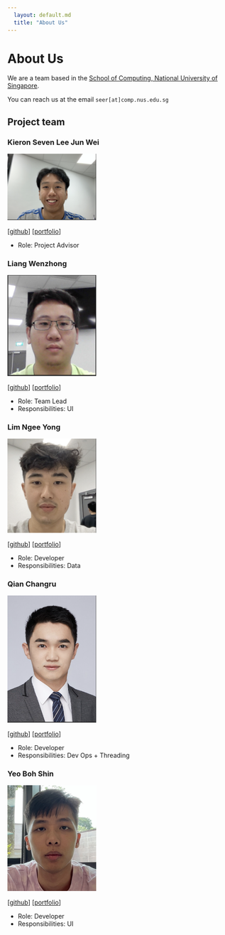 ```yaml
---
  layout: default.md
  title: "About Us"
---
```


# About Us

We are a team based in the [School of Computing, National University of Singapore](http://www.comp.nus.edu.sg).

You can reach us at the email `seer[at]comp.nus.edu.sg`

## Project team

### Kieron Seven Lee Jun Wei

<img src="images/cikguseven.png" width="200px">

[[github](https://github.com/cikguseven)]
[[portfolio](team/cikguseven.md)]

* Role: Project Advisor

### Liang Wenzhong

<img src="images/lwz19.png" width="200px">

[[github](http://github.com/lwz19)]
[[portfolio](team/lwz19.md)]

* Role: Team Lead
* Responsibilities: UI

### Lim Ngee Yong

<img src="images/ngeeyonglim.png" width="200px">

[[github](http://github.com/ngeeyonglim)]
[[portfolio](team/ngeeyonglim.md)]

* Role: Developer
* Responsibilities: Data

### Qian Changru

<img src="images/changruhenryqian.png" width="200px">

[[github](http://github.com/changruhenryqian)]
[[portfolio](team/changruhenryqian.md)]

* Role: Developer
* Responsibilities: Dev Ops + Threading

### Yeo Boh Shin

<img src="images/yeobohshin.png" width="200px">

[[github](http://github.com/yeobohshin)]
[[portfolio](team/yeobohshin.md)]

* Role: Developer
* Responsibilities: UI
